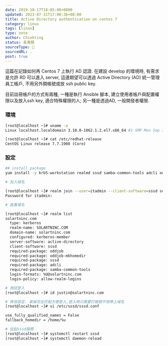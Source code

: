 ```yaml
---
date: 2019-10-17T18:05:00+0800
updated: 2023-07-31T17:00:36+08:00
title: Active Directory authentication on centos 7
category: linux
tags: [linux]
type: note
author: Chiehting
status: 長青期
sourceType: 📰️
sourceURL: .
post: true
---
```


這篇在記錄如何再 Centos 7 上執行 AD 認證.
在建設 develop 的環境時, 有需求是允許 RD 可以進入 server, 這邊期望可以透過 Active Directory (AD) 統一管理員工帳戶, 不用另外開帳號或放 ssh public key.

<!--more-->

目前註冊帳戶的方式有兩種, 一種是執行 Ansible 腳本, 建立使用者帳戶與配置權限以及放入ssh key, 適合特殊權限的人; 另一種是透過AD, 一般開發者權限.

### 環境

```bash
[root@localhost ~]# uname -a
Linux localhost.localdomain 3.10.0-1062.1.2.el7.x86_64 #1 SMP Mon Sep 30 14:19:46 UTC 2019 x86_64 x86_64 x86_64 GNU/Linux

[root@localhost ~]# cat /etc/redhat-release
CentOS Linux release 7.7.1908 (Core)
```

### 設定

```bash
## install package
yum install -y krb5-workstation realmd sssd samba-common-tools adcli oddjob oddjob-mkhomedir

# 加入域名

[root@localhost ~]# realm join --user=itadmin --client-software=sssd solartninc.com
Password for itadmin:

# 查看域名

[root@localhost ~]# realm list
solartninc.com
  type: kerberos
  realm-name: SOLARTNINC.COM
  domain-name: solartninc.com
  configured: kerberos-member
  server-software: active-directory
  client-software: sssd
  required-package: oddjob
  required-package: oddjob-mkhomedir
  required-package: sssd
  required-package: adcli
  required-package: samba-common-tools
  login-formats: %U@solartninc.com
  login-policy: allow-realm-logins

# 測試登入
[root@localhost ~]# id justin@solartninc.com

# 修改設定. 拿掉完全匹配方便登入,登入時只需要打帳號不用帶上域名
[root@localhost ~]# vi /etc/sssd/sssd.conf

use_fully_qualified_names = False
fallback_homedir = /home/%u

# 從起sssd服務
[root@localhost ~]# systemctl restart sssd
[root@localhost ~]# systemctl daemon-reload
```
